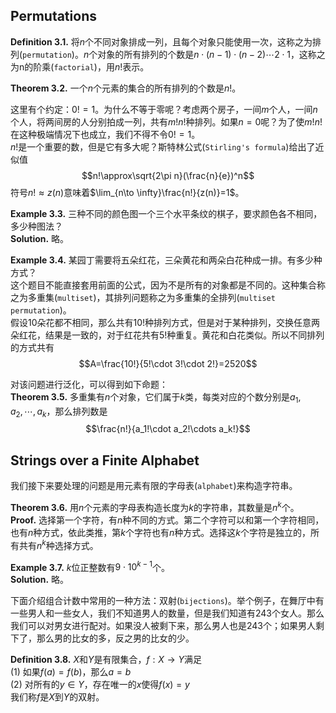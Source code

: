 ## Permutations
**Definition 3.1.** 将$n$个不同对象排成一列，且每个对象只能使用一次，这称之为排列(`permutation`)。$n$个对象的所有排列的个数是$n\cdot(n-1)\cdot(n-2)\cdots 2\cdot 1$，这称之为n的阶乘(`factorial`)，用$n!$表示。

**Theorem 3.2.** 一个$n$个元素的集合的所有排列的个数是$n!$。

这里有个约定：$0!=1$。为什么不等于零呢？考虑两个房子，一间$m$个人，一间$n$个人，将两间房的人分别拍成一列，共有$m!n!$种排列。如果$n=0$呢？为了使$m!n!$在这种极端情况下也成立，我们不得不令$0!=1$。  
$n!$是一个重要的数，但是它有多大呢？斯特林公式(`Stirling's formula`)给出了近似值
$$n!\approx\sqrt{2\pi n}(\frac{n}{e})^n$$
符号$n!\approx z(n)$意味着$\lim_{n\to \infty}\frac{n!}{z(n)}=1$。

**Example 3.3.** 三种不同的颜色图一个三个水平条纹的棋子，要求颜色各不相同，多少种图法？  
**Solution.** 略。

**Example 3.4.** 某园丁需要将五朵红花，三朵黄花和两朵白花种成一排。有多少种方式？  
这个题目不能直接套用前面的公式，因为不是所有的对象都是不同的。这种集合称之为多重集(`multiset`)，其排列问题称之为多重集的全排列(`multiset permutation`)。  
假设10朵花都不相同，那么共有$10!$种排列方式，但是对于某种排列，交换任意两朵红花，结果是一致的，对于红花共有$5!$种重复。黄花和白花类似。所以不同排列的方式共有
$$A=\frac{10!}{5!\cdot 3!\cdot 2!}=2520$$

对该问题进行泛化，可以得到如下命题：  
**Theorem 3.5.** 多重集有$n$个对象，它们属于$k$类，每类对应的个数分别是$a_1,a_2,\cdots,a_k$，那么排列数是
$$\frac{n!}{a_1!\cdot a_2!\cdots a_k!}$$

## Strings over a Finite Alphabet
我们接下来要处理的问题是用元素有限的字母表(`alphabet`)来构造字符串。

**Theorem 3.6.** 用$n$个元素的字母表构造长度为$k$的字符串，其数量是$n^k$个。  
**Proof.** 选择第一个字符，有$n$种不同的方式。第二个字符可以和第一个字符相同，也有$n$种方式，依此类推，第$k$个字符也有$n$种方式。选择这$k$个字符是独立的，所有共有$n^k$种选择方式。

**Example 3.7.** $k$位正整数有$9\cdot 10^{k-1}$个。  
**Solution.** 略。

下面介绍组合计数中常用的一种方法：双射(`bijections`)。举个例子，在舞厅中有一些男人和一些女人，我们不知道男人的数量，但是我们知道有243个女人。那么我们可以对男女进行配对。如果没人被剩下来，那么男人也是243个；如果男人剩下了，那么男的比女的多，反之男的比女的少。

**Definition 3.8.** $X$和$Y$是有限集合，$f:X\to Y$满足  
(1) 如果$f(a)=f(b)$，那么$a=b$  
(2) 对所有的$y\in Y$，存在唯一的$x$使得$f(x)=y$  
我们称$f$是$X$到$Y$的双射。
